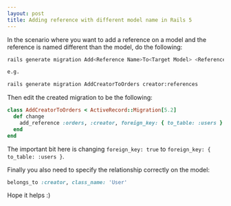 ```yaml
---
layout: post
title: Adding reference with different model name in Rails 5
---
```


In the scenario where you want to add a reference on a model and the reference
is named different than the model, do the following:

``` bash
rails generate migration Add<Reference Name>To<Target Model> <Reference name>:references

e.g.

rails generate migration AddCreatorToOrders creator:references
```

Then edit the created migration to be the following:

``` ruby
class AddCreatorToOrders < ActiveRecord::Migration[5.2]
  def change
    add_reference :orders, :creator, foreign_key: { to_table: :users }
  end
end
```

The important bit here is changing `foreign_key: true` to
`foreign_key: { to_table: :users }`.

Finally you also need to specify the relationship correctly on the model:

``` ruby
belongs_to :creator, class_name: 'User'
```

Hope it helps :)
